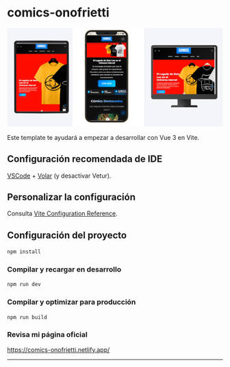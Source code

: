 
# comics-onofrietti
<img src="cover.png" alt="cover">

Este template te ayudará a empezar a desarrollar con Vue 3 en Vite.

## Configuración recomendada de IDE

[VSCode](https://code.visualstudio.com/) + [Volar](https://marketplace.visualstudio.com/items?itemName=Vue.volar) (y desactivar Vetur).

## Personalizar la configuración

Consulta [Vite Configuration Reference](https://vite.dev/config/).

## Configuración del proyecto

```sh
npm install
```

### Compilar y recargar en desarrollo

```sh
npm run dev
```

### Compilar y optimizar para producción

```sh
npm run build
```

### Revisa mi página oficial
https://comics-onofrietti.netlify.app/

---
